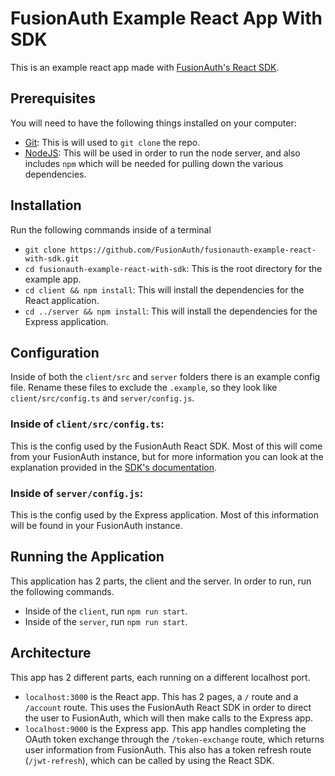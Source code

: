 # FusionAuth Example React App With SDK
This is an example react app made with [FusionAuth's React SDK](https://github.com/FusionAuth/fusionauth-react-sdk).

## Prerequisites
You will need to have the following things installed on your computer:
 - [Git](https://git-scm.com/): This is will used to `git clone` the repo.
 - [NodeJS](https://nodejs.org/en/): This will be used in order to run the node server, and also includes `npm` which will be needed for pulling down the various dependencies.

## Installation
Run the following commands inside of a terminal
 - `git clone https://github.com/FusionAuth/fusionauth-example-react-with-sdk.git`
 - `cd fusionauth-example-react-with-sdk`: This is the root directory for the example app.
 - `cd client && npm install`: This will install the dependencies for the React application.
 - `cd ../server && npm install`: This will install the dependencies for the Express application.

## Configuration
Inside of both the `client/src` and `server` folders there is an example config file. Rename these files to exclude the `.example`, so they look like `client/src/config.ts` and `server/config.js`.
### Inside of `client/src/config.ts`:
This is the config used by the FusionAuth React SDK. Most of this will come from your FusionAuth instance, but for more information you can look at the explanation provided in the [SDK's documentation](https://github.com/FusionAuth/fusionauth-react-sdk).
### Inside of `server/config.js`:
This is the config used by the Express application. Most of this information will be found in your FusionAuth instance.

## Running the Application
This application has 2 parts, the client and the server. In order to run, run the following commands.
 - Inside of the `client`, run `npm run start`.
 - Inside of the `server`, run `npm run start`.

## Architecture
This app has 2 different parts, each running on a different localhost port.
 - `localhost:3000` is the React app. This has 2 pages, a `/` route and a `/account` route. This uses the FusionAuth React SDK in order to direct the user to FusionAuth, which will then make calls to the Express app.
 - `localhost:9000` is the Express app. This app handles completing the OAuth token exchange through the `/token-exchange` route, which returns user information from FusionAuth. This also has a token refresh route (`/jwt-refresh`), which can be called by using the React SDK.
